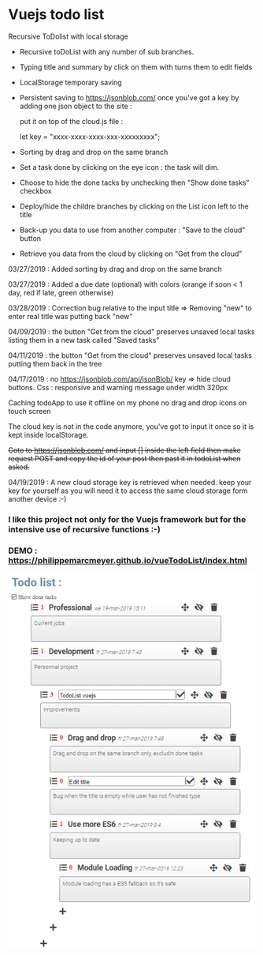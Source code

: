 # Vuejs todo list
Recursive ToDolist with local storage

- Recursive toDoList with any number of sub branches.

- Typing title and summary by click on them with turns them to edit fields

- LocalStorage temporary saving

- Persistent saving to https://jsonblob.com/ once you've got a key by adding one json object to the site : 

  put it on top of the cloud.js file :
  
  let key = "xxxx-xxxx-xxxx-xxx-xxxxxxxxx";
  
- Sorting by drag and drop on the same branch

- Set a task done by clicking on the eye icon : the task will dim. 

- Choose to hide the done tacks by unchecking then "Show done tasks" checkbox

- Deploy/hide the childre branches by clicking on the List icon left to the title

- Back-up you data to use from another computer : "Save to the cloud" button

- Retrieve you data from the cloud by clicking on "Get from the cloud"

03/27/2019 : Added sorting by drag and drop on the same branch

03/27/2019 : Added a due date (optional) with colors (orange if soon < 1 day, red if late, green otherwise)

03/28/2019 : Correction bug relative to the input title => Removing "new" to enter real title was putting back "new"

04/09/2019 : the button "Get from the cloud" preserves unsaved local tasks listing them in a new task called "Saved tasks"

04/11/2019 : the button "Get from the cloud" preserves unsaved local tasks putting them back in the tree

04/17/2019 : no https://jsonblob.com/api/jsonBlob/ key => hide cloud buttons.
Css : responsive and warning message under width 320px

Caching todoApp to use it offline on my phone
no drag and drop icons on touch screen

The cloud key is not in the code anymore, you've got to input it once so it is kept inside localStorage.

~~Goto to https://jsonblob.com/ and input [] inside the left field then make request POST and copy the id of your post
then past it in todoList when asked.~~

04/19/2019 : A new cloud storage key is retrieved when needed. keep your key for yourself as you will need it to access the same cloud storage form another device :-)

### I like this project not only for the Vuejs framework but for the intensive use of recursive functions :-)

### DEMO : https://philippemarcmeyer.github.io/vueTodoList/index.html

![screen shot](https://raw.githubusercontent.com/PhilippeMarcMeyer/Learning-Vuejs/master/screen.png)
